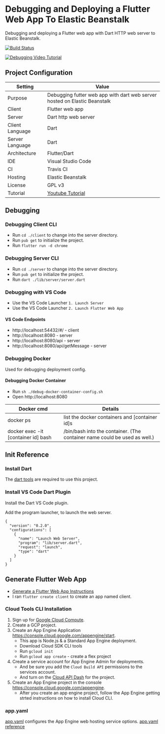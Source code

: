 # Debugging and Deploying a Flutter Web App To Elastic Beanstalk
Debugging and deploying a Flutter web app with Dart HTTP web server to Elastic Beanstalk.

[![Build Status](https://travis-ci.org/branflake2267/debugging-flutter-web-dartwebserver-appengine.svg?branch=master)](https://travis-ci.org/branflake2267/debugging-flutter-web-dartwebserver-appengine)

[![Debugging Video Tutorial](https://img.youtube.com/vi/xxx/0.jpg)](https://www.youtube.com/watch?v=xxx)
 

## Project Configuration 
| Setting | Value |
| --- | --- |
| Purpose | Debugging futter web app with dart web server hosted on Elastic Beanstalk |
| Client | Flutter web app |
| Server | Dart http web server |
| Client Language | Dart |
| Server Language | Dart |
| Architecture | Flutter/Dart |
| IDE | Visual Studio Code |
| CI | Travis CI |
| Hosting | Elastic Beanstalk |
| License | GPL v3 |
| Tutorial | [Youtube Tutorial](https://youtu.be/xxx) |


## Debugging

### Debugging Client CLI

* Run `cd ./client` to change into the server directory.
* Run `pub get` to initialize the project.
* Run `flutter run -d chrome`

### Debugging Server CLI

* Run `cd ./server` to change into the server directory.
* Run `pub get` to initialize the project.
* Run `dart ./lib/server/server.dart`


### Debugging with VS Code

* Use the VS Code Launcher `1. Launch Server`
* Use the VS Code Launcher `2. Launch Flutter Web App`

#### VS Code Endpoints

* http://localhost:54432/#/ - client 
* http://localhost:8080 - server
* http://localhost:8080/api - server
* http://localhost:8080/api/getMessage - server


### Debugging Docker
Used for debugging deployment config. 

#### Debugging Docker Container

* Run `sh ./debug-docker-container-config.sh`
* Open http://localhost:8080

| Docker cmd | Details |
| --- | --- |
| docker ps | list the docker containers and [container id]s |
| docker exec -it [container id] bash| /bin/bash into the container. (The container name could be used as well.) |



## Init Reference

### Install Dart
The [dart tools](https://dart.dev/get-dart) are required to use this project. 

### Install VS Code Dart Plugin
Install the Dart VS Code plugin. 

Add the program launcher, to launch the web server.
```
{
  "version": "0.2.0",
  "configurations": [
    {
      "name": "Launch Web Server",
      "program": "lib/server.dart",
      "request": "launch",
      "type": "dart"
    }
  ]
}
```

## Generate Flutter Web App

* [Generate a Flutter Web App Instructions](https://flutter.dev/docs/get-started/web)
* I ran `flutter create client` to create an app named client.


### Cloud Tools CLI Installation

1. Sign up for [Google Cloud Compute](https://console.cloud.google.com/).
2. Create a GCP project.
3. Create an App Engine Application https://console.cloud.google.com/appengine/start.
    - This app is Node.js & a Standard App Engine deployment.
    - Download Cloud SDK CLI tools
    - Run `gcloud init`
    - Run `gcloud app create` - create a flex project
4. Create a service account for App Engine Admin for deployments. 
    - And be sure you add the `Cloud Build API` permissions to the services account. 
    - And turn on the [Cloud API Dash](https://console.developers.google.com/apis/api/cloudbuild.googleapis.com/overview) for the project.
5. Create an App Engine project in the console https://console.cloud.google.com/appengine.
    - After you create an app engine project, follow the App Engine getting strted instructions on how to install Cloud CLI.

### app.yaml
[app.yaml](./server/app.yaml) configures the App Engine web hosting service options. [app.yaml reference](https://cloud.google.com/appengine/docs/standard/nodejs/config/appref)



